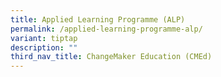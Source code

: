 ```yaml
---
title: Applied Learning Programme (ALP)
permalink: /applied-learning-programme-alp/
variant: tiptap
description: ""
third_nav_title: ChangeMaker Education (CMEd)
---
```

<p></p>